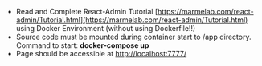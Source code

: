 * Read and Complete React-Admin Tutorial [https://marmelab.com/react-admin/Tutorial.html](https://marmelab.com/react-admin/Tutorial.html) using Docker Environment (without using Dockerfile!!)
* Source code must be mounted during container start to /app directory. Command to start: **docker-compose up**
* Page should be accessible at [http://localhost:7777/](https://marmelab.com/react-admin/Tutorial.html)
